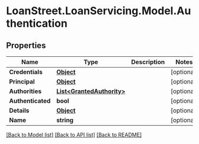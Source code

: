 # LoanStreet.LoanServicing.Model.Authentication
## Properties

Name | Type | Description | Notes
------------ | ------------- | ------------- | -------------
**Credentials** | [**Object**](.md) |  | [optional] 
**Principal** | [**Object**](.md) |  | [optional] 
**Authorities** | [**List&lt;GrantedAuthority&gt;**](GrantedAuthority.md) |  | [optional] 
**Authenticated** | **bool** |  | [optional] 
**Details** | [**Object**](.md) |  | [optional] 
**Name** | **string** |  | [optional] 

[[Back to Model list]](../README.md#documentation-for-models) [[Back to API list]](../README.md#documentation-for-api-endpoints) [[Back to README]](../README.md)

